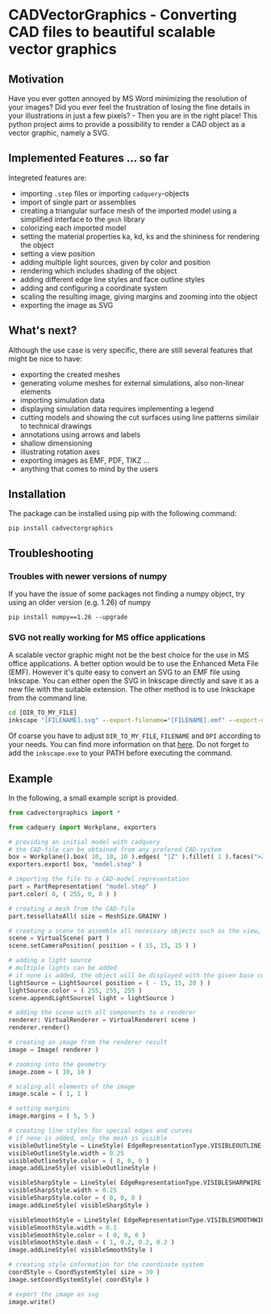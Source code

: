 # CADVectorGraphics - Converting CAD files to beautiful scalable vector graphics

## Motivation
Have you ever gotten annoyed by MS Word minimizing the resolution of your images? Did you ever feel the frustration of losing the fine details in your illustrations in just a few pixels? - Then you are in the right place! 
This python project aims to provide a possibility to render a CAD object as a vector graphic, namely a SVG. 

## Implemented Features ... so far
Integreted features are:
* importing `.step` files or importing `cadquery`-objects
* import of single part or assemblies
* creating a triangular surface mesh of the imported model using a simplified interface to the `gmsh` library
* colorizing each imported model
* setting the material properties ka, kd, ks and the shininess for rendering the object
* setting a view position
* adding multiple light sources, given by color and position
* rendering which includes shading of the object
* adding different edge line styles and face outline styles
* adding and configuring a coordinate system
* scaling the resulting image, giving margins and zooming into the object
* exporting the image as SVG

## What's next?
Although the use case is very specific, there are still several features that might be nice to have:
* exporting the created meshes
* generating volume meshes for external simulations, also non-linear elements
* importing simulation data
* displaying simulation data requires implementing a legend
* cutting models and showing the cut surfaces using line patterns similair to technical drawings
* annotations using arrows and labels
* shallow dimensioning
* illustrating rotation axes
* exporting images as EMF, PDF, TIKZ ...
* anything that comes to  mind by the users

## Installation
The package can be installed using pip with the following command:
```
pip install cadvectorgraphics
```

## Troubleshooting

### Troubles with newer versions of numpy
If you have the issue of some packages not finding a numpy object, try using an older version (e.g. 1.26) of numpy
```
pip install numpy==1.26 --upgrade
```

### SVG not really working for MS office applications
A scalable vector graphic might not be the best choice for the use in MS office applications. A better option would be to use the Enhanced Meta File (EMF). However it's quite easy to convert an SVG to an EMF file using Inkscape. You can either open the SVG in Inkscape directly and save it as a new file with the suitable extension.
The other method is to use Inksckape from the command line.
```bat
cd [DIR_TO_MY_FILE]
inkscape "[FILENAME].svg" --export-filename="[FILENAME].emf" --export-dpi="[DPI]"
```
Of coarse you have to adjust `DIR_TO_MY_FILE`, `FILENAME` and `DPI` according to your needs. You can find more information on that [here](https://wiki.inkscape.org/wiki/Using_the_Command_Line). Do not forget to add the `inkscape.exe` to your PATH before executing the command.

## Example

In the following, a small example script is provided.

```python
from cadvectorgraphics import *

from cadquery import Workplane, exporters

# providing an initial model with cadquery
# the CAD-file can be obtained from any prefered CAD-system
box = Workplane().box( 10, 10, 10 ).edges( "|Z" ).fillet( 1 ).faces(">Z").workplane().cboreHole( 5, 7, 3 )
exporters.export( box, "model.step" )

# importing the file to a CAD-model representation
part = PartRepresentation( "model.step" )
part.color( 0, ( 255, 0, 0 ) )

# creating a mesh from the CAD-file
part.tessellateAll( size = MeshSize.GRAINY )

# creating a scene to assemble all necessary objects such as the view, the ligths and the model
scene = VirtualScene( part )
scene.setCameraPosition( position = ( 15, 15, 15 ) )

# adding a light source
# multiple lights can be added
# if none is added, the object will be displayed with the given base color
lightSource = LightSource( position = ( - 15, 15, 20 ) )
lightSource.color = ( 255, 255, 255 )
scene.appendLightSource( light = lightSource )

# adding the scene with all components to a renderer
renderer: VirtualRenderer = VirtualRenderer( scene )
renderer.render()

# creating an image from the renderer result
image = Image( renderer )

# zooming into the geometry
image.zoom = ( 10, 10 )

# scaling all elements of the image
image.scale = ( 1, 1 )

# setting margins
image.margins = ( 5, 5 )

# creating line styles for special edges and curves
# if none is added, only the mesh is visible
visibleOutlineStyle = LineStyle( EdgeRepresentationType.VISIBLEOUTLINE )
visibleOutlineStyle.width = 0.25
visibleOutlineStyle.color = ( 0, 0, 0 )
image.addLineStyle( visibleOutlineStyle )

visibleSharpStyle = LineStyle( EdgeRepresentationType.VISIBLESHARPWIRE )
visibleSharpStyle.width = 0.25
visibleSharpStyle.color = ( 0, 0, 0 )
image.addLineStyle( visibleSharpStyle )

visibleSmoothStyle = LineStyle( EdgeRepresentationType.VISIBLESMOOTHWIRE )
visibleSmoothStyle.width = 0.1
visibleSmoothStyle.color = ( 0, 0, 0 )
visibleSmoothStyle.dash = ( 1, 0.2, 0.2, 0.2 )
image.addLineStyle( visibleSmoothStyle )

# creating style information for the coordinate system
coordStyle = CoordSystemStyle( size = 30 )
image.setCoordSystemStyle( coordStyle )

# export the image as svg
image.write()
```
